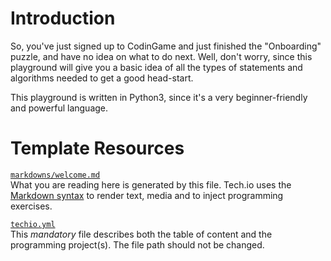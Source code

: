 # Introduction

So, you've just signed up to CodinGame and just finished the "Onboarding" puzzle, and have no idea on what to do next. Well, don't worry, since this playground will give you a basic idea of all the types of statements and algorithms needed to get a good head-start.

This playground is written in Python3, since it's a very beginner-friendly and powerful language.

# Template Resources

[`markdowns/welcome.md`](https://github.com/TechDotIO/techio-basic-template/blob/master/markdowns/welcome.md)  
What you are reading here is generated by this file. Tech.io uses the [Markdown syntax](https://tech.io/doc/reference-markdowns) to render text, media and to inject programming exercises.


[`techio.yml`](https://github.com/TechDotIO/techio-basic-template/blob/master/techio.yml)  
This *mandatory* file describes both the table of content and the programming project(s). The file path should not be changed.
